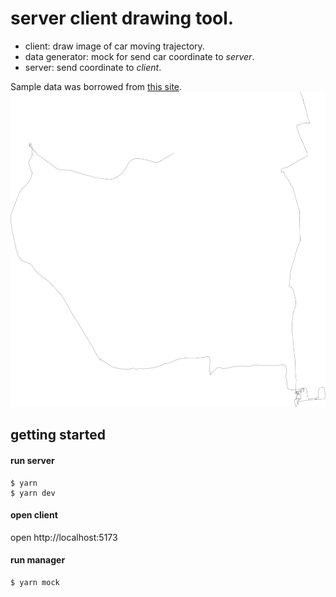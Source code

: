 # server client drawing tool.
* client: draw image of car moving trajectory.
* data generator: mock for send car coordinate to *server*.
* server: send coordinate to *client*.

Sample data was borrowed from [this site](http://www.ic.daito.ac.jp/~mizutani/gps/gps_visualizer.html).
![drawnimage.png](drawnimage.png)

## getting started
#### run server

```shell
$ yarn
$ yarn dev
```

#### open client

open http://localhost:5173

#### run manager

```shell
$ yarn mock
```